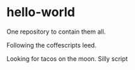 # hello-world
One repository to contain them all.

Following the coffescripts leed.

Looking for tacos on the moon.
Silly script
